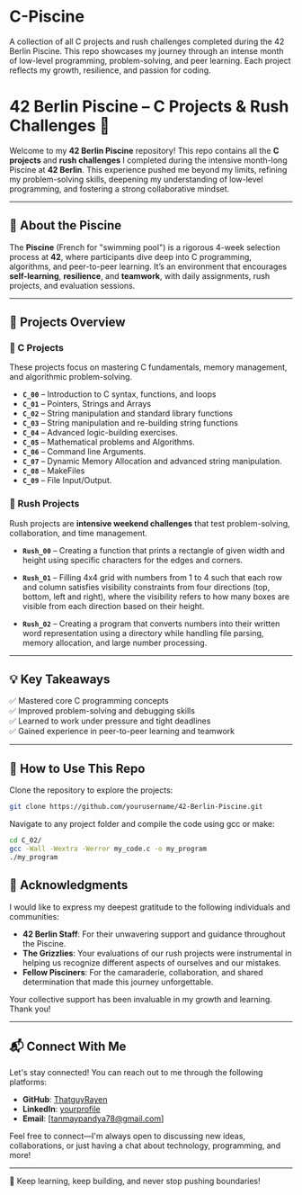 # C-Piscine
A collection of all C projects and rush challenges completed during the 42 Berlin Piscine. This repo showcases my journey through an intense month of low-level programming, problem-solving, and peer learning. Each project reflects my growth, resilience, and passion for coding.

# 42 Berlin Piscine – C Projects & Rush Challenges 🚀  

Welcome to my **42 Berlin Piscine** repository! This repo contains all the **C projects** and **rush challenges** I completed during the intensive month-long Piscine at **42 Berlin**. This experience pushed me beyond my limits, refining my problem-solving skills, deepening my understanding of low-level programming, and fostering a strong collaborative mindset.  

---

## 📌 About the Piscine  
The **Piscine** (French for "swimming pool") is a rigorous 4-week selection process at **42**, where participants dive deep into C programming, algorithms, and peer-to-peer learning. It’s an environment that encourages **self-learning**, **resilience**, and **teamwork**, with daily assignments, rush projects, and evaluation sessions.  

---

## 📂 Projects Overview  

### 🔹 C Projects  
These projects focus on mastering C fundamentals, memory management, and algorithmic problem-solving.  
- **`C_00`** – Introduction to C syntax, functions, and loops  
- **`C_01`** – Pointers, Strings and Arrays
- **`C_02`** – String manipulation and standard library functions  
- **`C_03`** – String manipulation and re-building string functions 
- **`C_04`** – Advanced logic-building exercises.
- **`C_05`** – Mathematical problems and Algorithms.
- **`C_06`** – Command line Arguments.
- **`C_07`** – Dynamic Memory Allocation and advanced string manipulation.
- **`C_08`** – MakeFiles
- **`C_09`** – File Input/Output.

### 🔹 Rush Projects  
Rush projects are **intensive weekend challenges** that test problem-solving, collaboration, and time management.  
- **`Rush_00`** – Creating a function that prints a rectangle of given width and height using specific characters for the edges and corners.

- **`Rush_01`** –  Filling 4x4 grid with numbers from 1 to 4 such that each row and column satisfies visibility constraints from four directions (top, bottom, left and right), where the visibility refers to how many boxes are visible from each direction based on their height.

- **`Rush_02`** – Creating a program that converts numbers into their written word representation using a directory while handling file parsing, memory allocation, and large number processing. 

---

## 💡 Key Takeaways  
✅ Mastered core C programming concepts  
✅ Improved problem-solving and debugging skills  
✅ Learned to work under pressure and tight deadlines  
✅ Gained experience in peer-to-peer learning and teamwork  

---

## 📜 How to Use This Repo  
Clone the repository to explore the projects:  
```bash
git clone https://github.com/yourusername/42-Berlin-Piscine.git
```

Navigate to any project folder and compile the code using gcc or make:
```bash
cd C_02/
gcc -Wall -Wextra -Werror my_code.c -o my_program
./my_program
```


## 🌟 Acknowledgments

I would like to express my deepest gratitude to the following individuals and communities:

- **42 Berlin Staff**: For their unwavering support and guidance throughout the Piscine.
- **The Grizzlies**: Your evaluations of our rush projects were instrumental in helping us recognize different aspects of ourselves and our mistakes.
- **Fellow Pisciners**: For the camaraderie, collaboration, and shared determination that made this journey unforgettable.

Your collective support has been invaluable in my growth and learning. Thank you!

---

## 📬 Connect With Me

Let's stay connected! You can reach out to me through the following platforms:

- **GitHub**: [ThatguyRayen](https://github.com/ThatguyRayen)
- **LinkedIn**: [yourprofile](www.linkedin.com/in/tanmay-pandya-b19b94349)
- **Email**: [tanmaypandya78@gmail.com]

Feel free to connect—I'm always open to discussing new ideas, collaborations, or just having a chat about technology, programming, and more!

---

🚀 Keep learning, keep building, and never stop pushing boundaries!
